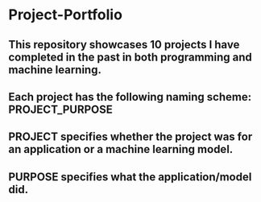 # Project-Portfolio

## This repository showcases 10 projects I have completed in the past in both programming and machine learning.
## Each project has the following naming scheme: PROJECT_PURPOSE
## PROJECT specifies whether the project was for an application or a machine learning model. 
## PURPOSE specifies what the application/model did.

